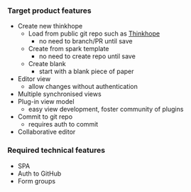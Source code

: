 
### Target product features
* Create new thinkhope
    * Load from public git repo such as [Thinkhope](https://github.com/lightenna/thinkhope)
        * no need to branch/PR until save
    * Create from spark template
        * no need to create repo until save
    * Create blank
        * start with a blank piece of paper
* Editor view
    * allow changes without authentication
* Multiple synchronised views
* Plug-in view model
    * easy view development, foster community of plugins
* Commit to git repo
    * requires auth to commit
* Collaborative editor

### Required technical features
* SPA
* Auth to GitHub
* Form groups

